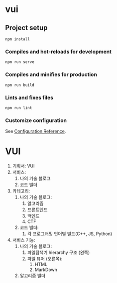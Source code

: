 # vui

## Project setup

```
npm install
```

### Compiles and hot-reloads for development

```
npm run serve
```

### Compiles and minifies for production

```
npm run build
```

### Lints and fixes files

```
npm run lint
```

### Customize configuration

See [Configuration Reference](https://cli.vuejs.org/config/).

# VUI

1. 기획서: VUI
2. 서비스:
   1. 나의 기술 블로그
   2. 코드 빌더
3. 카테고리:
   1. 나의 기술 블로그:
      1. 알고리즘
      2. 프론트엔드
      3. 백엔드
      4. CTF
   2. 코드 빌더:
      1. 각 프로그래밍 언어별 빌드(C++, JS, Python)
4. 서비스 기능:
   1. 나의 기술 블로그:
      1. 파일탐색기 hierarchy 구조 (왼쪽)
      2. 파일 뷰어 (오른쪽):
         1. HTML
         2. MarkDown
   2. 알고리즘 빌더
